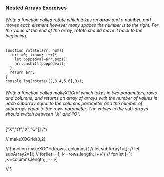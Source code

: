 ### Nested Arrays Exercises

###### Write a function called rotate which takes an array and a number, and moves each element however many spaces the number is to the right. For the value at the end of the array, rotate should move it back to the beginning.

```
function rotate(arr, num){
  for(i=0; i<num; i++){
    let poppedval=arr.pop();
    arr.unshift(poppedval);
  }
  return arr;
}
console.log(rotate([2,3,4,5,6],3));

```

###### Write a function called makeXOGrid which takes in two parameters, rows and columns, and returns an array of arrays with the number of values in each subarray equal to the columns parameter and the number of subarrays equal to the rows parameter. The values in the sub-arrays should switch between "X" and "O".

["X","O","X","O"]]
/*/

// makeXOGrid(3,2) 

// function makeXOGrid(rows, columns){
//   let subArray1=[];
//   let subArray2=[];
//   for(let i=1; i<=rows.length; i++){
//     for(let j=1; j<=columns.length; j++){

//     }

